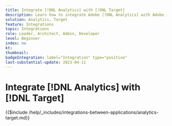 ```yaml
---
title: Integrate [!DNL Analytics] with [!DNL Target]
description: Learn how to integrate Adobe [!DNL Analytics] with Adobe [!DNL Target]. 
solution: Analytics, Target
feature: Integrations
topic: Integrations
role: Leader, Architect, Admin, Developer
level: Beginner
index: no
kt:
thumbnail:
badgeIntegration: label="Integration" type="positive"
last-substantial-update: 2023-04-11
---
```


# Integrate [!DNL Analytics] with [!DNL Target]

{{$include /help/_includes/integrations-between-applications/analytics-target.md}}
